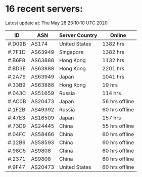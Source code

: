 # 16 recent servers:

Latest update at: Thu May 28 23:10:10 UTC 2020

| ID | ASN | Server Country | Online |
| -- | --- | -------------- | ------ |
| #.D09B | AS174 | United States | 1382 hrs |
| #.7F1D | AS63949 | Singapore | 1382 hrs |
| #.B6F8 | AS63888 | Hong Kong | 1132 hrs |
| #.BD3E | AS63888 | Hong Kong | 2201 hrs |
| #.2A79 | AS63949 | Japan | 1041 hrs |
| #.33B9 | AS63888 | Hong Kong | 19 hrs |
| #.043C | AS51659 | Russia | 114 hrs |
| #.AC0B | AS20473 | Japan | 56 hrs offline |
| #.1F2B | AS49392 | Russia | 60 hrs offline |
| #.47E3 | AS16509 | Japan | 157 hrs |
| #.73D9 | AS24445 | China | 55 hrs offline |
| #.04FC | AS58466 | China | 60 hrs offline |
| #.12B6 | AS58593 | China | 60 hrs offline |
| #.98C5 | AS9808 | China | 60 hrs offline |
| #.2371 | AS9808 | China | 60 hrs offline |
| #.9F47 | AS20473 | United States | 60 hrs offline |

